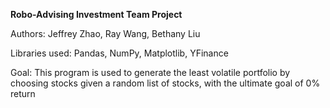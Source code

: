 **Robo-Advising Investment Team Project**

Authors: Jeffrey Zhao, Ray Wang, Bethany Liu

Libraries used: Pandas, NumPy, Matplotlib, YFinance

Goal: This program is used to generate the least volatile portfolio by choosing stocks given a random list of stocks, 
with the ultimate goal of 0% return
